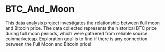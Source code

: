 # BTC_And_Moon
This data analysis project investigates the relationship between full moon and Bitcoin price. The data collected represents the historical BTC price during full moon periods, which were gathered from reliable source coinmarketcap. Exploration goal is to find if there is any connection between the Full Moon and Bitcoin price!
